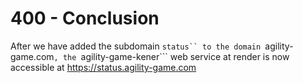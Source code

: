 # 400 - Conclusion

After we have added the subdomain ```status`` to the domain ```agility-game.com```, the ```agility-game-kener``` web service at render is now accessible at https://status.agility-game.com
